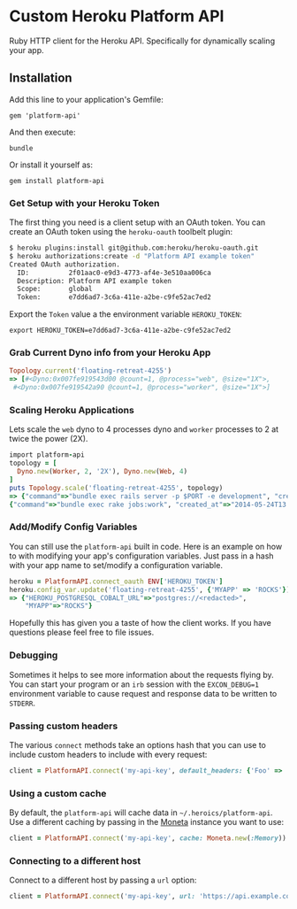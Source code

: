 # Custom Heroku Platform API

Ruby HTTP client for the Heroku API. Specifically for dynamically scaling your app. 

## Installation

Add this line to your application's Gemfile:

```
gem 'platform-api'
```

And then execute:

```
bundle
```

Or install it yourself as:

```
gem install platform-api
```

### Get Setup with your Heroku Token

The first thing you need is a client setup with an OAuth token.  You can create an OAuth token using the `heroku-oauth` toolbelt plugin:

```bash
$ heroku plugins:install git@github.com:heroku/heroku-oauth.git
$ heroku authorizations:create -d "Platform API example token"
Created OAuth authorization.
  ID:          2f01aac0-e9d3-4773-af4e-3e510aa006ca
  Description: Platform API example token
  Scope:       global
  Token:       e7dd6ad7-3c6a-411e-a2be-c9fe52ac7ed2
```

Export the `Token` value a the environment variable `HEROKU_TOKEN`:

```
export HEROKU_TOKEN=e7dd6ad7-3c6a-411e-a2be-c9fe52ac7ed2

```

### Grab Current Dyno info from your Heroku App



```ruby
Topology.current('floating-retreat-4255')
=> [#<Dyno:0x007fe919543d00 @count=1, @process="web", @size="1X">,
 #<Dyno:0x007fe919542a90 @count=1, @process="worker", @size="1X">]
```

### Scaling Heroku Applications

Lets scale the  `web` dyno to 4 processes dyno and `worker` processes to 2 at twice the power (2X).

```ruby
import platform-api
topology = [
  Dyno.new(Worker, 2, '2X'), Dyno.new(Web, 4)
]
puts Topology.scale('floating-retreat-4255', topology)
=> {"command"=>"bundle exec rails server -p $PORT -e development", "created_at"=>"2014-05-24T13:49:34Z", "id"=>"dfc7dd7e-5724-4d98-a07d-814621dd7e61", "type"=>"web", "quantity"=>4, "size"=>"1X", "updated_at"=>"2014-10-05T18:56:42Z"}
{"command"=>"bundle exec rake jobs:work", "created_at"=>"2014-05-24T13:49:34Z", "id"=>"c32796ce-c7ac-4d10-9446-7725601645df", "type"=>"worker", "quantity"=>2, "size"=>"2X", "updated_at"=>"2014-10-05T18:56:42Z"}
```

### Add/Modify Config Variables

You can still use the `platform-api` built in code. Here is an example on how to with modifying your app's configuration variables. Just pass in a hash with your app name to set/modify a configuration variable.

```ruby
heroku = PlatformAPI.connect_oauth ENV['HEROKU_TOKEN']
heroku.config_var.update('floating-retreat-4255', {'MYAPP' => 'ROCKS'})
=> {"HEROKU_POSTGRESQL_COBALT_URL"=>"postgres://<redacted>",
    "MYAPP"=>"ROCKS"}
```


Hopefully this has given you a taste of how the client works.  If you have
questions please feel free to file issues.

### Debugging

Sometimes it helps to see more information about the requests flying by.  You
can start your program or an `irb` session with the `EXCON_DEBUG=1`
environment variable to cause request and response data to be written to
`STDERR`.

### Passing custom headers

The various `connect` methods take an options hash that you can use to include
custom headers to include with every request:

```ruby
client = PlatformAPI.connect('my-api-key', default_headers: {'Foo' => 'Bar'})
```

### Using a custom cache

By default, the `platform-api` will cache data in `~/.heroics/platform-api`.
Use a different caching by passing in the [Moneta](https://github.com/minad/moneta)
instance you want to use:

```ruby
client = PlatformAPI.connect('my-api-key', cache: Moneta.new(:Memory))
```

### Connecting to a different host

Connect to a different host by passing a `url` option:

```ruby
client = PlatformAPI.connect('my-api-key', url: 'https://api.example.com')
```
